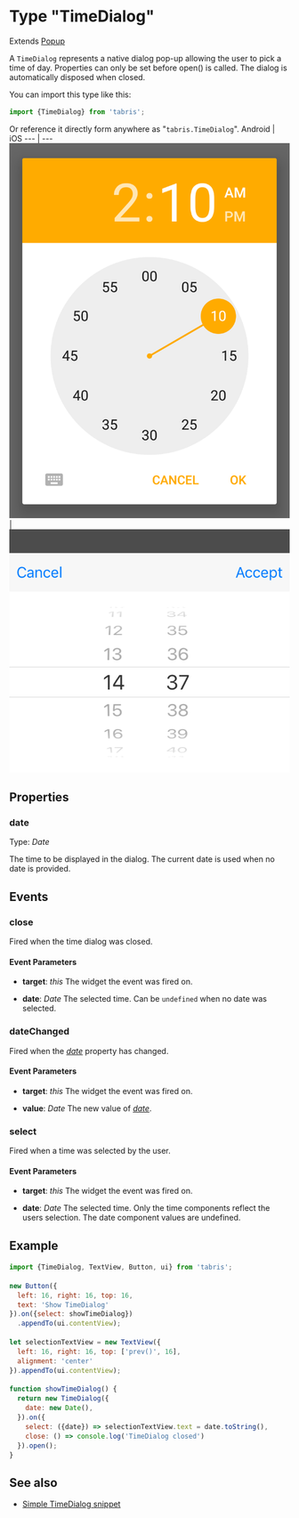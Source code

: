 ---
---
# Type "TimeDialog"

Extends [Popup](Popup.md)

A `TimeDialog` represents a native dialog pop-up allowing the user to pick a time of day. Properties can only be set before open() is called. The dialog is automatically disposed when closed.

You can import this type like this:
```js
import {TimeDialog} from 'tabris';
```
Or reference it directly form anywhere as "`tabris.TimeDialog`".
Android | iOS
--- | ---
![TimeDialog on Android](img/android/TimeDialog.png) | ![TimeDialog on iOS](img/ios/TimeDialog.png)

## Properties

### date


Type: *Date*

The time to be displayed in the dialog. The current date is used when no date is provided.


## Events

### close

Fired when the time dialog was closed.

#### Event Parameters 
- **target**: *this*
    The widget the event was fired on.

- **date**: *Date*
    The selected time. Can be `undefined` when no date was selected.


### dateChanged

Fired when the [*date*](#date) property has changed.

#### Event Parameters 
- **target**: *this*
    The widget the event was fired on.

- **value**: *Date*
    The new value of [*date*](#date).


### select

Fired when a time was selected by the user.

#### Event Parameters 
- **target**: *this*
    The widget the event was fired on.

- **date**: *Date*
    The selected time. Only the time components reflect the users selection. The date component values are undefined.





## Example
```js
import {TimeDialog, TextView, Button, ui} from 'tabris';

new Button({
  left: 16, right: 16, top: 16,
  text: 'Show TimeDialog'
}).on({select: showTimeDialog})
  .appendTo(ui.contentView);

let selectionTextView = new TextView({
  left: 16, right: 16, top: ['prev()', 16],
  alignment: 'center'
}).appendTo(ui.contentView);

function showTimeDialog() {
  return new TimeDialog({
    date: new Date(),
  }).on({
    select: ({date}) => selectionTextView.text = date.toString(),
    close: () => console.log('TimeDialog closed')
  }).open();
}
```
## See also

- [Simple TimeDialog snippet](https://github.com/eclipsesource/tabris-js/tree/v3.0.0-beta1/snippets/timedialog.js)
